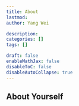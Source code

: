 ```yaml
---
title: About
lastmod: 
author: Yang Wei 

description: 
categories: []
tags: []

draft: false
enableMathJax: false
disableToC: false
disableAutoCollapse: true
---
```


## About Yourself


